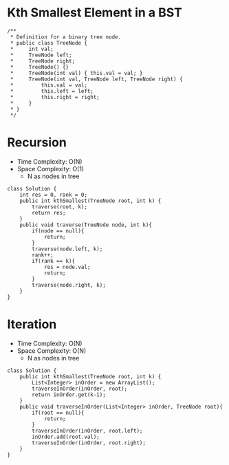 # Kth Smallest Element in a BST
```
/**
 * Definition for a binary tree node.
 * public class TreeNode {
 *     int val;
 *     TreeNode left;
 *     TreeNode right;
 *     TreeNode() {}
 *     TreeNode(int val) { this.val = val; }
 *     TreeNode(int val, TreeNode left, TreeNode right) {
 *         this.val = val;
 *         this.left = left;
 *         this.right = right;
 *     }
 * }
 */
```
# Recursion
* Time Complexity: O(N)
* Space Complexity: O(1)	
	* N as nodes in tree
```
class Solution {
    int res = 0, rank = 0;
    public int kthSmallest(TreeNode root, int k) {
        traverse(root, k);
        return res;
    }
    public void traverse(TreeNode node, int k){
        if(node == null){
            return;
        }
        traverse(node.left, k);
        rank++;
        if(rank == k){
            res = node.val;
            return;
        }
        traverse(node.right, k);
    } 
}
```
# Iteration
* Time Complexity: O(N)
* Space Complexity: O(N)
	* N as nodes in tree
```
class Solution {
    public int kthSmallest(TreeNode root, int k) {
        List<Integer> inOrder = new ArrayList();
        traverseInOrder(inOrder, root);
        return inOrder.get(k-1);
    }
    public void traverseInOrder(List<Integer> inOrder, TreeNode root){
        if(root == null){
            return;
        }
        traverseInOrder(inOrder, root.left);
        inOrder.add(root.val);
        traverseInOrder(inOrder, root.right);
    }
}
```